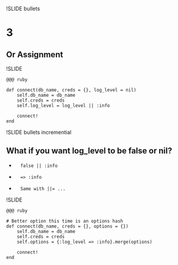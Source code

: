 !SLIDE bullets
# 3 #
## Or Assignment ##

!SLIDE

	@@@ ruby
	
	def connect(db_name, creds = {}, log_level = nil)
		self.db_name = db_name
		self.creds = creds
		self.log_level = log_level || :info
		
		connect!
	end

!SLIDE  bullets incremential

## What if you want log_level to be false or nil? ##

* 		false || :info
* 		=> :info
* 		Same with ||= ... 

!SLIDE 

	@@@ ruby
	
	# Better option this time is an options hash
	def connect(db_name, creds = {}, options = {})
		self.db_name = db_name
		self.creds = creds
		self.options = {:log_level => :info}.merge(options)
		
		connect!
	end